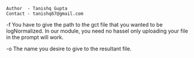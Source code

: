 ``` 
Author  - Tanishq Gupta 
Contact - tanishq67@gmail.com
```

-f <filename> 
You have to give the path to the gct file that you wanted to be logNormalized.
In our module, you need no hassel only uploading your file in the prompt will work.
  
-o <outputname>
The name you desire to give to the resultant file. 
